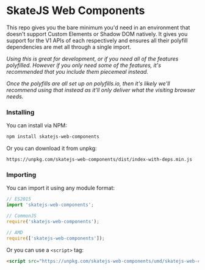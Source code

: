 # SkateJS Web Components

This repo gives you the bare minimum you'd need in an environment that doesn't support Custom Elements or Shadow DOM natively. It gives you support for the V1 APIs of each respectively and ensures all their polyfill dependencies are met all through a single import.

*Using this is great for development, or if you need all of the features polyfilled. However if you only need some of the features, it's recommended that you include them piecemeal instead.*

*Once the polyfills are all set up on polyfills.io, then it's likely we'll recommend using that instead as it'll only deliver what the visiting browser needs.*

### Installing

You can install via NPM:

```sh
npm install skatejs-web-components
```

Or you can download it from unpkg:

```
https://unpkg.com/skatejs-web-components/dist/index-with-deps.min.js
```



### Importing

You can import it using any module format:

```js
// ES2015
import 'skatejs-web-components';

// CommonJS
require('skatejs-web-components');

// AMD
require(['skatejs-web-components']);
```

Or you can use a `<script>` tag:

```html
<script src="https://unpkg.com/skatejs-web-components/umd/skatejs-web-components.min.js"></script>